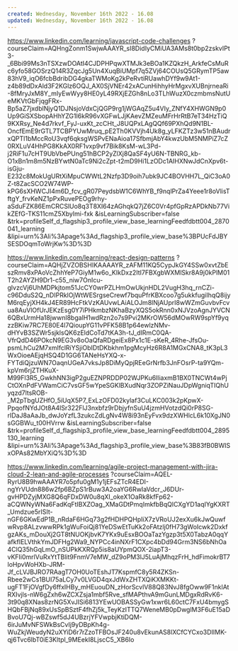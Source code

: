 ```yaml
---
created: Wednesday, November 16th 2022 - 16.08
updated: Wednesday, November 16th 2022 - 16.08
---
```

https://www.linkedin.com/learning/javascript-code-challenges
?courseClaim=AQHngZonm1SwjwAAAYR_sI8DidIyCMiUA3AMs8t0bp2zskvIPt3-_6Bbi99Ms3nTSXzwDOAtI4CJDPHPqwXTMJk3eBOa1KZQkzH_ArkfeCsMuRc6yfo58GOSrzQ14R3ZqcJg5Un4XuqBiUMpf7q5ZVj64COUsQ5GRymTP5aw83hV9_iqO6fcbBdribDG4gkaTWMoKg2kPeRvtiRUawhDYf9w9At1-z4b89dDxAld3F2KGlz6OQJ_AX0SjVNEr42xACunHihhyHrMgxvXUBnjrneaRi-8fMryJxM8Y_mIyEwWyy8HE0yL49RXjEZGh8nLo3TLhWuzX0czmbmsNutUeMKVtGbFjqgFRx-Bp5aZ7jxdblNjyQ1DJNsjoVdxCjQGP9rg1jWGAqZ5u4VIy_ZNfY4XHWGN9p0Up9GiSXSbopAHhYZG1I6kR96vXGFwLJjKAevZMZeuMFrHrRtB7eT34HzTiQ9KXRsy_Ne4d7rkvf_FyJ-uxKt_zcCHt_J8UQPxLAgQQf69PXhQd9N1BL-OncfEmE9rGTL7TCBPYUwMruq_pE2Th0KVVjh4Uk8g_yLFKZTz3w51nBAudrxQPTl1bMccRoU3vqf6qksgWSPvENaAioa17SfbmjAbY4kwzUbM5NMPiZ7cZ0RXLuV4HhPG8KkAX0RF1vxp9vf7Bik8KsM-wL3Pd-j2RiF1u7cHT9UbVbePUng51hBCP2yZlXj8QaSF4yU6N-TBNRG_kb-O1xBn1m8m5NzBYwtN0aTc9Ni2cZpt-t2mD9Hi1LzODc1AIHXNwJdCnXpv6t-isGju-E232c8MokUgURtXiMpuCWWtL2Nzfp3D9oih7ubk9JC4BOVHH7L_QiC3oA0Z-t8ZacSCO2W74WP-kPG6sXHWCJI4m6D_fcv_gR07PeydsbW1C6WhYB_f9nqlPrZa4Yeee1r8oVlisTftgY_frvKeNZ1pPxRuvePEOg9rhy-aSduFZK86EmCRCSlUo8q3T8XI64zAGhqkQ7jZ6C0Vr4pfGpRzAPDkNb77VikZEfG-TKS11cmZ5Xbylmi-fxk
&isLearningSubscriber=false
&trk=profileSelf_d_flagship3_profile_view_base_learningFeedfdbtt004_2870041_learning
&lipi=urn%3Ali%3Apage%3Ad_flagship3_profile_view_base%3BPUcFdJBYSESDOqmToWrjKw%3D%3D

https://www.linkedin.com/learning/react-design-patterns
?courseClaim=AQHjZVZOBSHIKAAAAYR_zAFM11KQ5CypJkGY4SSw0xvtZbEszRmv8xPAoVcZhhYeP7GiyM1w6o_KIkDxz2ItI7FBXgbWXMlSkr8A9j0kPlM01T2h2AYZH9Dr1-c55_niw7OnIcu-glvzcVj6UhMDPkjtom51JcCY0wrPZLHmOwUkjnHDL2VugH3hq_rnCZi-c96DduS2Q_nDIPRklOjWtWESrgseCrewf7bquPfrKBXcoo7g5ukkfugiIhqQ8ijyM6rqEyjXH4kJ4ER89HcFtkVzKAUvwLAiALOJm8lNjAUprI8wWZmGuvbvFcvua8AuVlOfUrJEKzEsg0Y7iPHkmbzNKhaBzyXQS5okRnn0xNJVzoAgnJYVCN6QBxUrmHa18jwwnl8bgalH1wdRzn2o7s9Pvi2MKrOW56dMOwRW9spYf9yqzzBKiw7RC7E80E4l7QioupYG11vPFK58B1p64ewlzNMv-dHYvB3SZWr5sjklsQK6zEldCoTd7tKA3h-tJ_dIRmC0QA-VfrQdD46POkcN9EG3v8oOaQfaRDgeiEx8Px1c1E-sKeR_4Rhe-JfsOu-psmLhCu2M7xmIfclRiYSjiObIDtDKbkhm1pgMcyHz6R8A1MGxCNA8_tK3pL3WxOioeAEjqHSQ4D1GG6TANeHsYXQ-x-FYTdiQjzuWN7OaqnUGeA7vksJp8DiMyQpjREeGrNrfb3JnFOsrP-ta9YQm-kpVm6rjZTHKuX-M99Fl3R5_GwkhNN3igP2guEZNPRDDP02WJPKu6lliaxmB1BX0TNCWt4wPjCtOXnPdFVWamCiC7vsGF5wYpeSGKlBXudNqr3ZOPZiNauJDpWgniqTIQhUyqzd7ltsROB-_M2pTbgUZHfO_5iUqX5P7_ExLzOFD02kylaf3CuLKC003k2pKpwX-PpqofNYdJOt8A4lSr322FlJ3nxbfz9rDbjyfnSuU4jzmHVotzdQi0rP8SG-rIDaJ8aAaJb_dwJoYzfL3zukcZdLgNv4W8i93nEyFvx9dzXWHlcL6k10XgJN0sGGBWu_t00HVrrw
&isLearningSubscriber=false
&trk=profileSelf_d_flagship3_profile_view_base_learningFeedfdbtt004_2895130_learning
&lipi=urn%3Ali%3Apage%3Ad_flagship3_profile_view_base%3B83fB0BWISxOPAs82MbYXiQ%3D%3D

https://www.linkedin.com/learning/agile-project-management-with-jira-cloud-2-lean-and-agile-processes
?courseClaim=AQEL-RyrU8B9hwAAAYR7o5pfu0gM1y1jEFsZTcR4EDI-ngYrVUdn886w2fp6BZpS1rBuw3A2oaYG6RwIaVdcr_J6DUr-gvHPDZyjMXG8Q6qFDxDW0u8qXI_okeX1OaRk8kfFp62-aCQWNyWNa6FadKqFtIBXZOag_XMaGDtPmqImkfbBqQlCXgYD1aqIYgKXRT_Umdzue5rISIt-nGF6GKwEdP1B_nRdaF6HGq73g2fHDHPQHpIiX7zVRoUJ2exXu6kJwQuwfwRvp8ALzvwwRPk1gWuFoiQj81YeDSwEtTuKk2oFAtzlj0fH73gWoIcwk2DxkfgzAKs_mDouXj2GT8tNUOKjbvK7YKx9uEsxBOOaTazYgzp3t5X0TabzA0qqYafkfIELVthkYmJDFHg2Wa9_NYPCc4inNXrF1CXpc4bDd94Grm3NS6bNhOa4ClQ35hGqLmO_nSUPkKXRQp5is8aUYpmQOX-2iapT3-vKFIi0mrlVuRxYtTBlit9FnmV7eMW_dZ9oPM3lJ5LuAjMhqzFrH_hdFimokrBT7loHpvWoHXb-JRM-Jf_cLVJBJRO7RAagT7OH0UoTEshJT7KspmfC8y5R4ZKSn-Rbee2wCs1BUI75aLCy7v0LVGD4qxJdWxZHTXQiKXMKKt-ugFT1FjOVgfDy6ffxIHBy_mHEuouDN_zHorScvlV88Q83NvJ8fgOww9F1nklAtRXIvjls-nW6gZxh6wZCXZsja1mbf5Rve_sfMAPthvA9mGunLMDgxRdRvK6-3t90q8XNas8zrNG5XvJISi6813YEwUOBASSyGw1xwr6L60ctC7FxU4bmygSHQbFBjNq89xUsSpBSztF4fhZj5k_TeyKzITTQ7WeneMB0pDwglM3F6uE15aDBvoU7Qj-wBZswf5dJ4UBzrjYFVwpbjKtiDQM-6irJuMvNFSWkBsCvIj9yDBpKh4g-WuZkjWeudyN2uXYiD6r7rZzoTFBOsJF240u8vEkunAS8lXCfCYCxo3DIIMK-qj6Tvc6lbT0iE3Kltpl_9MEekI8LjscC5_XB6Io